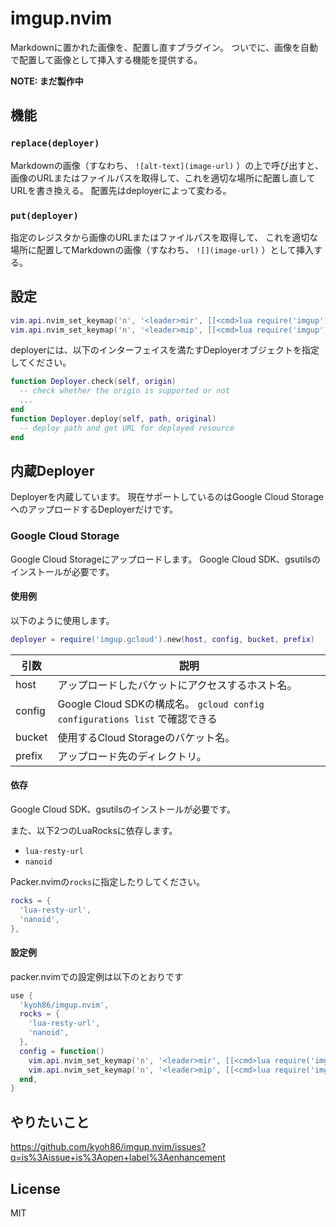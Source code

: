 # imgup.nvim

Markdownに置かれた画像を、配置し直すプラグイン。
ついでに、画像を自動で配置して画像として挿入する機能を提供する。

**NOTE: まだ製作中**

## 機能

### `replace(deployer)`

Markdownの画像（すなわち、 `![alt-text](image-url)` ）の上で呼び出すと、
画像のURLまたはファイルパスを取得して、これを適切な場所に配置し直してURLを書き換える。
配置先はdeployerによって変わる。

### `put(deployer)`

指定のレジスタから画像のURLまたはファイルパスを取得して、
これを適切な場所に配置してMarkdownの画像（すなわち、 `![](image-url)` ）として挿入する。

## 設定

```lua
vim.api.nvim_set_keymap('n', '<leader>mir', [[<cmd>lua require('imgup').replace(deployer)<cr>]], {noremap = true})
vim.api.nvim_set_keymap('n', '<leader>mip', [[<cmd>lua require('imgup').put(deployer)<cr>]], {noremap = true})
```

deployerには、以下のインターフェイスを満たすDeployerオブジェクトを指定してください。

```lua
function Deployer.check(self, origin)
  -- check whether the origin is supported or not
  ...
end
function Deployer.deploy(self, path, original)
  -- deploy path and get URL for deployed resource
end
```

## 内蔵Deployer

Deployerを内蔵しています。
現在サポートしているのはGoogle Cloud StorageへのアップロードするDeployerだけです。

### Google Cloud Storage

Google Cloud Storageにアップロードします。
Google Cloud SDK、gsutilsのインストールが必要です。

#### 使用例

以下のように使用します。

```lua
deployer = require('imgup.gcloud').new(host, config, bucket, prefix)
```

| 引数 | 説明 |
| - | - |
| host | アップロードしたバケットにアクセスするホスト名。 |
| config | Google Cloud SDKの構成名。 `gcloud config configurations list` で確認できる |
| bucket | 使用するCloud Storageのバケット名。 |
| prefix | アップロード先のディレクトリ。 |

#### 依存

Google Cloud SDK、gsutilsのインストールが必要です。

また、以下2つのLuaRocksに依存します。

- `lua-resty-url`
- `nanoid`

Packer.nvimの`rocks`に指定したりしてください。

```lua
rocks = {
  'lua-resty-url',
  'nanoid',
},
```

#### 設定例

packer.nvimでの設定例は以下のとおりです

```lua
use {
  'kyoh86/imgup.nvim',
  rocks = {
    'lua-resty-url',
    'nanoid',
  },
  config = function()
    vim.api.nvim_set_keymap('n', '<leader>mir', [[<cmd>lua require('imgup').replace(require('imgup.gcloud').new('kyoh86.dev', 'post', 'kyoh86.dev', nil))<cr>]], {noremap = true})
    vim.api.nvim_set_keymap('n', '<leader>mip', [[<cmd>lua require('imgup').put(require('imgup.gcloud').new('kyoh86.dev', 'post', 'kyoh86.dev', nil))<cr>]], {noremap = true})
  end,
}
```

## やりたいこと

https://github.com/kyoh86/imgup.nvim/issues?q=is%3Aissue+is%3Aopen+label%3Aenhancement

## License

MIT
